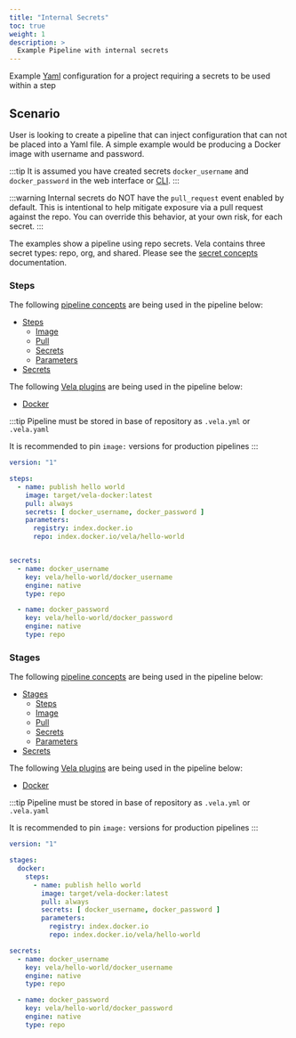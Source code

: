 ```yaml
---
title: "Internal Secrets"
toc: true
weight: 1
description: >
  Example Pipeline with internal secrets
---
```


Example [Yaml](https://yaml.org/spec/) configuration for a project requiring a secrets to be used within a step

## Scenario

User is looking to create a pipeline that can inject configuration that can not be placed into a Yaml file. A simple example would be producing a Docker image with username and password.

:::tip
It is assumed you have created secrets `docker_username` and `docker_password` in the web interface or [CLI](None).
:::

:::warning
Internal secrets do NOT have the `pull_request` event enabled by default. This is intentional to help mitigate exposure via a pull request against the repo. You can override this behavior, at your own risk, for each secret.
:::

The examples show a pipeline using repo secrets. Vela contains three secret types: repo, org, and shared. Please see the [secret concepts](/docs/tour/secrets/) documentation.

### Steps

The following [pipeline concepts](None) are being used in the pipeline below:

* [Steps](/docs/tour/steps/)
  * [Image](/docs/tour/image/)
  * [Pull](/docs/tour/image/)
  * [Secrets](/docs/tour/secrets/)
  * [Parameters](/docs/tour/plugins/)
* [Secrets](/docs/tour/secrets/)

The following [Vela plugins](None) are being used in the pipeline below:

* [Docker](None)

:::tip
Pipeline must be stored in base of repository as `.vela.yml` or `.vela.yaml`

It is recommended to pin `image:` versions for production pipelines
:::

```yaml
version: "1"

steps:
  - name: publish hello world
    image: target/vela-docker:latest
    pull: always
    secrets: [ docker_username, docker_password ]
    parameters:
      registry: index.docker.io
      repo: index.docker.io/vela/hello-world


secrets:
  - name: docker_username
    key: vela/hello-world/docker_username
    engine: native
    type: repo

  - name: docker_password
    key: vela/hello-world/docker_password
    engine: native
    type: repo
```

### Stages

The following [pipeline concepts](None) are being used in the pipeline below:

* [Stages](/docs/tour/stages/)
  * [Steps](/docs/tour/steps/)
  * [Image](/docs/tour/image/)
  * [Pull](/docs/tour/image/)
  * [Secrets](/docs/tour/secrets/)
  * [Parameters](/docs/tour/plugins/)
* [Secrets](/docs/tour/secrets/)

The following [Vela plugins](None) are being used in the pipeline below:

* [Docker](None)

:::tip
Pipeline must be stored in base of repository as `.vela.yml` or `.vela.yaml`

It is recommended to pin `image:` versions for production pipelines
:::

```yaml
version: "1"

stages:
  docker:
    steps:
      - name: publish hello world
        image: target/vela-docker:latest
        pull: always
        secrets: [ docker_username, docker_password ]
        parameters:
          registry: index.docker.io
          repo: index.docker.io/vela/hello-world

secrets:
  - name: docker_username
    key: vela/hello-world/docker_username
    engine: native
    type: repo

  - name: docker_password
    key: vela/hello-world/docker_password
    engine: native
    type: repo
```

